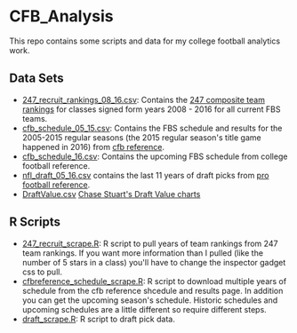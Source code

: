 # CFB_Analysis

This repo contains some scripts and data for my college football analytics work. 

## Data Sets

* [247_recruit_rankings_08_16.csv](https://raw.githubusercontent.com/mattmills49/CFB_Analysis/master/247_recruit_rankings_08_16.csv): Contains the [247 composite team rankings](http://247sports.com/Season/2008-Football/CompositeTeamRankings) for classes signed form years 2008 - 2016 for all current FBS teams. 
* [cfb_schedule_05_15.csv](https://raw.githubusercontent.com/mattmills49/CFB_Analysis/master/cfb_schedule_05_15.csv): Contains the FBS schedule and results for the 2005-2015 regular seasons (the 2015 regular season's title game happened in 2016) from [cfb reference](http://www.sports-reference.com/cfb/years/2005-schedule.html).
* [cfb_schedule_16.csv](https://raw.githubusercontent.com/mattmills49/CFB_Analysis/master/cfb_schedule_16.csv): Contains the upcoming FBS schedule from college football reference. 
* [nfl_draft_05_16.csv](https://raw.githubusercontent.com/mattmills49/CFB_Analysis/master/nfl_draft_05_16.csv) contains the last 11 years of draft picks from [pro football reference](http://www.pro-football-reference.com/years/2005/draft.htm).
* [DraftValue.csv](https://raw.githubusercontent.com/mattmills49/CFB_Analysis/master/DraftValue.csv) [Chase Stuart's Draft Value charts](http://www.footballperspective.com/draft-value-chart/)

## R Scripts

* [247_recruit_scrape.R](https://github.com/mattmills49/CFB_Analysis/blob/master/247_recruit_scrape.R): R script to pull years of team rankings from 247 team rankings. If you want more information than I pulled (like the number of 5 stars in a class) you'll have to change the inspector gadget css to pull.
* [cfbreference_schedule_scrape.R](https://github.com/mattmills49/CFB_Analysis/blob/master/cfbreference_schedule_scrape.R): R script to download multiple years of schedule from the cfb reference shcedule and results page. In addition you can get the upcoming season's schedule. Historic schedules and upcoming schedules are a little different so require different steps.
* [draft_scrape.R](https://github.com/mattmills49/CFB_Analysis/blob/master/draft_scrape.R): R script to draft pick data. 

